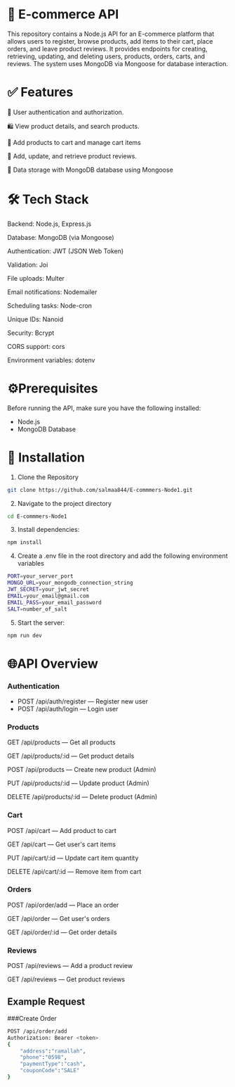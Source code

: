 ﻿# 🛒 E-commerce API
This repository contains a Node.js API for an E-commerce platform that allows users to register, browse products, add items to their cart, place orders, and leave product reviews. It provides endpoints for creating, retrieving, updating, and deleting users, products, orders, carts, and reviews. The system uses MongoDB via Mongoose for database interaction.


# ✅ Features
🔑 User authentication and authorization.

🛍 View product details, and search products.

🛒 Add products to cart and manage cart items

📝 Add, update, and retrieve product reviews.

💾 Data storage with MongoDB database using Mongoose  



# 🛠 Tech Stack
Backend: Node.js, Express.js

Database: MongoDB (via Mongoose)

Authentication: JWT (JSON Web Token)

Validation: Joi

File uploads: Multer

Email notifications: Nodemailer

Scheduling tasks: Node-cron

Unique IDs: Nanoid

Security: Bcrypt

CORS support: cors

Environment variables: dotenv




# ⚙️Prerequisites
Before running the API, make sure you have the following installed:

- Node.js
- MongoDB Database

# 🚀 Installation

1. Clone the Repository
```bash
git clone https://github.com/salmaa844/E-commmers-Node1.git

```
2. Navigate to the project directory
```bash
cd E-commmers-Node1

```
3. Install dependencies:
```bash
npm install
```
4. Create a .env file in the root directory and add the following environment variables
```bash
PORT=your_server_port
MONGO_URL=your_mongodb_connection_string
JWT_SECRET=your_jwt_secret
EMAIL=your_email@gmail.com
EMAIL_PASS=your_email_password
SALT=number_of_salt

```
5. Start the server: 
```bash
npm run dev
```
# 🌐API Overview

### Authentication

- POST /api/auth/register — Register new user
- POST /api/auth/login — Login user

### Products
GET /api/products — Get all products

GET /api/products/:id — Get product details

POST /api/products — Create new product (Admin)

PUT /api/products/:id — Update product (Admin)

DELETE /api/products/:id — Delete product (Admin)

### Cart
POST /api/cart — Add product to cart

GET /api/cart — Get user's cart items

PUT /api/cart/:id — Update cart item quantity

DELETE /api/cart/:id — Remove item from cart

### Orders
POST /api/order/add — Place an order

GET /api/order — Get user's orders

GET /api/order/:id — Get order details

### Reviews
POST /api/reviews — Add a product review

GET /api/reviews — Get product reviews


  
## Example Request
###Create Order
```bash
POST /api/order/add
Authorization: Bearer <token>
{
    "address":"ramallah",
    "phone":"0598",
    "paymentType":"cash",
    "couponCode":"SALE"
}
```




